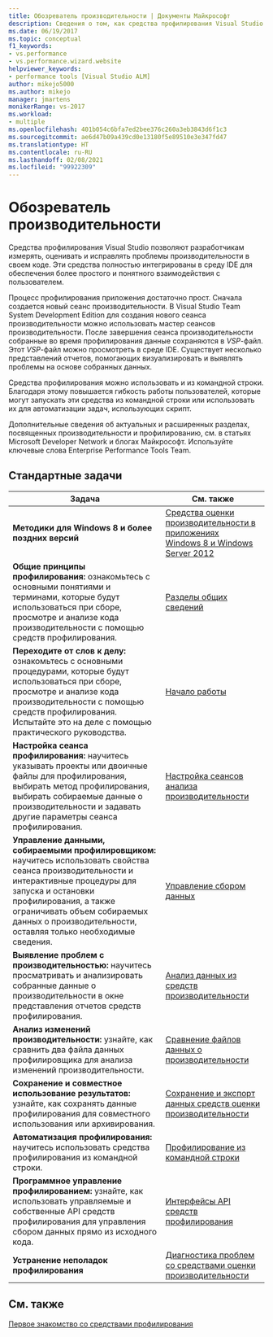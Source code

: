 ```yaml
---
title: Обозреватель производительности | Документы Майкрософт
description: Сведения о том, как средства профилирования Visual Studio позволяют разработчикам измерять, оценивать и исправлять проблемы производительности в своем коде.
ms.date: 06/19/2017
ms.topic: conceptual
f1_keywords:
- vs.performance
- vs.performance.wizard.website
helpviewer_keywords:
- performance tools [Visual Studio ALM]
author: mikejo5000
ms.author: mikejo
manager: jmartens
monikerRange: vs-2017
ms.workload:
- multiple
ms.openlocfilehash: 401b054c6bfa7ed2bee376c260a3eb3843d6f1c3
ms.sourcegitcommit: ae6d47b09a439cd0e13180f5e89510e3e347fd47
ms.translationtype: HT
ms.contentlocale: ru-RU
ms.lasthandoff: 02/08/2021
ms.locfileid: "99922309"
---
```

# <a name="performance-explorer"></a>Обозреватель производительности

Средства профилирования Visual Studio позволяют разработчикам измерять, оценивать и исправлять проблемы производительности в своем коде. Эти средства полностью интегрированы в среду IDE для обеспечения более простого и понятного взаимодействия с пользователем.

Процесс профилирования приложения достаточно прост. Сначала создается новый сеанс производительности. В Visual Studio Team System Development Edition для создания нового сеанса производительности можно использовать мастер сеансов производительности. После завершения сеанса производительности собранные во время профилирования данные сохраняются в *VSP*-файл. Этот *VSP*-файл можно просмотреть в среде IDE. Существует несколько представлений отчетов, помогающих визуализировать и выявлять проблемы на основе собранных данных.

Средства профилирования можно использовать и из командной строки. Благодаря этому повышается гибкость работы пользователей, которые могут запускать эти средства из командной строки или использовать их для автоматизации задач, использующих скрипт.

Дополнительные сведения об актуальных и расширенных разделах, посвященных производительности и профилированию, см. в статьях Microsoft Developer Network и блогах Майкрософт. Используйте ключевые слова Enterprise Performance Tools Team.

## <a name="common-tasks"></a>Стандартные задачи

|Задача|См. также|
|----------|---------------------|
|**Методики для Windows 8 и более поздних версий**|[Средства оценки производительности в приложениях Windows 8 и Windows Server 2012](../profiling/performance-tools-on-windows-8-and-windows-server-2012-applications.md)|
|**Общие принципы профилирования:** ознакомьтесь с основными понятиями и терминами, которые будут использоваться при сборе, просмотре и анализе кода производительности с помощью средств профилирования.|[Разделы общих сведений](../profiling/overviews-performance-tools.md)|
|**Переходите от слов к делу:** ознакомьтесь с основными процедурами, которые будут использоваться при сборе, просмотре и анализе кода производительности с помощью средств профилирования. Испытайте это на деле с помощью практического руководства.|[Начало работы](../profiling/getting-started-with-performance-tools.md)|
|**Настройка сеанса профилирования:** научитесь указывать проекты или двоичные файлы для профилирования, выбирать метод профилирования, выбирать собираемые данные о производительности и задавать другие параметры сеанса профилирования.|[Настройка сеансов анализа производительности](../profiling/configuring-performance-sessions.md)|
|**Управление данными, собираемыми профилировщиком:** научитесь использовать свойства сеанса производительности и интерактивные процедуры для запуска и остановки профилирования, а также ограничивать объем собираемых данных о производительности, оставляя только необходимые сведения.|[Управление сбором данных](../profiling/controlling-data-collection.md)|
|**Выявление проблем с производительностью:** научитесь просматривать и анализировать собранные данные о производительности в окне представления отчетов средств профилирования.|[Анализ данных из средств производительности](../profiling/analyzing-performance-tools-data.md)|
|**Анализ изменений производительности:** узнайте, как сравнить два файла данных профилировщика для анализа изменений производительности.|[Сравнение файлов данных о производительности](../profiling/comparing-performance-data-files.md)|
|**Сохранение и совместное использование результатов:** узнайте, как сохранять данные профилирования для совместного использования или архивирования.|[Сохранение и экспорт данных средств оценки производительности](../profiling/saving-and-exporting-performance-tools-data.md)|
|**Автоматизация профилирования:** научитесь использовать средства профилирования из командной строки.|[Профилирование из командной строки](../profiling/using-the-profiling-tools-from-the-command-line.md)|
|**Программное управление профилированием:** узнайте, как использовать управляемые и собственные API средств профилирования для управления сбором данных прямо из исходного кода.|[Интерфейсы API средств профилирования](../profiling/profiling-tools-apis.md)|
|**Устранение неполадок профилирования**|[Диагностика проблем со средствами оценки производительности](../profiling/troubleshooting-performance-tools-issues.md)|

## <a name="see-also"></a>См. также

[Первое знакомство со средствами профилирования](../profiling/profiling-feature-tour.md)
